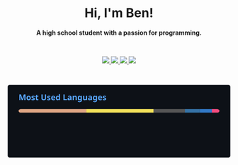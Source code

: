 <h1 align="center">Hi, I'm Ben!</h1>

**<p align="center">A high school student with a passion for programming.</p>**

<br/>

<!--<p align="center">
  <img src="stats.svg">
  <br/>
</p>-->

<p align="center">
  <a href="https://github.com/https123456789?tab=repositories&q=&type=&language=javascript&sort=">
    <img src="https://img.shields.io/badge/javascript-%23323330.svg?style=for-the-badge&logo=javascript&logoColor=%23F7DF1E"/>
  </a>
  <a href="https://github.com/https123456789?tab=repositories&q=&type=&language=rust&sort=">
    <img src="https://img.shields.io/badge/rust-%23000000.svg?style=for-the-badge&logo=rust&logoColor=white"/>
  </a>
  <a href="https://github.com/https123456789?tab=repositories&q=&type=&language=python&sort=">
    <img src="https://img.shields.io/badge/python-3670A0?style=for-the-badge&logo=python&logoColor=ffdd54"/>
  </a>
  <a href="https://github.com/https123456789?tab=repositories&q=&type=&language=c&sort=">
    <img src="https://img.shields.io/badge/c-%2300599C.svg?style=for-the-badge&logo=c&logoColor=white"/>
  </a>
</p>

<br/>

<p align="center">
  <img src="langs.svg?" align="center"/>
</p>
